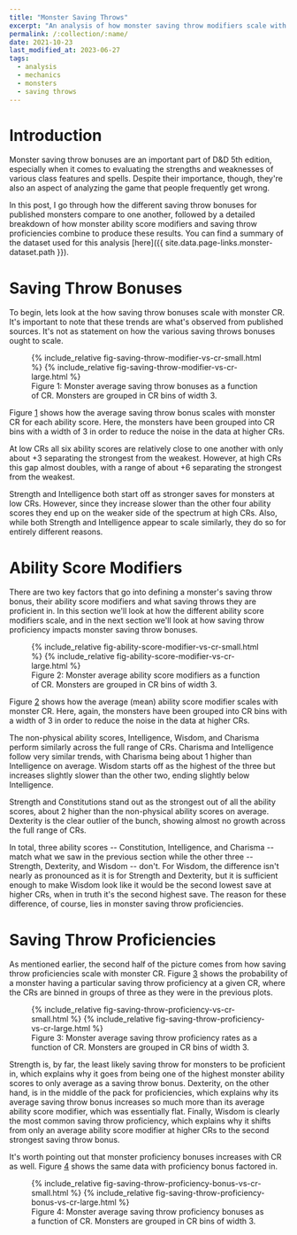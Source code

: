 ```yaml
---
title: "Monster Saving Throws"
excerpt: "An analysis of how monster saving throw modifiers scale with CR."
permalink: /:collection/:name/
date: 2021-10-23
last_modified_at: 2023-06-27
tags:
  - analysis
  - mechanics
  - monsters
  - saving throws
---
```


# Introduction

Monster saving throw bonuses are an important part of D&D 5th edition, especially when it comes to evaluating the strengths and weaknesses of various class features and spells. Despite their importance, though, they're also an aspect of analyzing the game that people frequently get wrong.

In this post, I go through how the different saving throw bonuses for published monsters compare to one another, followed by a detailed breakdown of how monster ability score modifiers and saving throw proficiencies combine to produce these results. You can find a summary of the dataset used for this analysis [here]({{ site.data.page-links.monster-dataset.path }}).

# Saving Throw Bonuses

To begin, lets look at the how saving throw bonuses scale with monster CR. It's important to note that these trends are what's observed from published sources. It's not as statement on how the various saving throws bonuses ought to scale.

<figure alt="Saving Throw Modifier vs CR" id="fig:monster-saving-throw-modifier-trends">
    {% include_relative fig-saving-throw-modifier-vs-cr-small.html %}
    {% include_relative fig-saving-throw-modifier-vs-cr-large.html %}
    <figcaption>Figure 1: Monster average saving throw bonuses as a function of CR. Monsters are grouped in CR bins of width 3.</figcaption>
</figure>

Figure <a href="#fig:monster-saving-throw-modifier-trends" class="fig-ref">1</a> shows how the average saving throw bonus scales with monster CR for each ability score. Here, the monsters have been grouped into CR bins with a width of 3 in order to reduce the noise in the data at higher CRs.

At low CRs all six ability scores are relatively close to one another with only about +3 separating the strongest from the weakest. However, at high CRs this gap almost doubles, with a range of about +6 separating the strongest from the weakest.

Strength and Intelligence both start off as stronger saves for monsters at low CRs. However, since they increase slower than the other four ability scores they end up on the weaker side of the spectrum at high CRs. Also, while both Strength and Intelligence appear to scale similarly, they do so for entirely different reasons.

# Ability Score Modifiers

There are two key factors that go into defining a monster's saving throw bonus, their ability score modifiers and what saving throws they are proficient in. In this section we'll look at how the different ability score modifiers scale, and in the next section we'll look at how saving throw proficiency impacts monster saving throw bonuses.

<figure alt="Ability Score Modifier vs CR" id="fig:monster-ability-score-modifier-trends">
    {% include_relative fig-ability-score-modifier-vs-cr-small.html %}
    {% include_relative fig-ability-score-modifier-vs-cr-large.html %}
    <figcaption>Figure 2: Monster average ability score modifiers as a function of CR. Monsters are grouped in CR bins of width 3.</figcaption>
</figure>

Figure <a href="#fig:monster-ability-score-modifier-trends" class="fig-ref">2</a> shows how the average (mean) ability score modifier scales with monster CR. Here, again, the monsters have been grouped into CR bins with a width of 3 in order to reduce the noise in the data at higher CRs.

The non-physical ability scores, Intelligence, Wisdom, and Charisma perform similarly across the full range of CRs. Charisma and Intelligence follow very similar trends, with Charisma being about 1 higher than Intelligence on average. Wisdom starts off as the highest of the three but increases slightly slower than the other two, ending slightly below Intelligence.

Strength and Constitutions stand out as the strongest out of all the ability scores, about 2 higher than the non-physical ability scores on average. Dexterity is the clear outlier of the bunch, showing almost no growth across the full range of CRs.

In total, three ability scores -- Constitution, Intelligence, and Charisma -- match what we saw in the previous section while the other three -- Strength, Dexterity, and Wisdom -- don't. For Wisdom, the difference isn't nearly as pronounced as it is for Strength and Dexterity, but it is sufficient enough to make Wisdom look like it would be the second lowest save at higher CRs, when in truth it's the second highest save. The reason for these difference, of course, lies in monster saving throw proficiencies.

# Saving Throw Proficiencies

As mentioned earlier, the second half of the picture comes from how saving throw proficiencies scale with monster CR. Figure <a href="#fig:monster-saving-throw-proficiency-trends" class="fig-ref">3</a> shows the probability of a monster having a particular saving throw proficiency at a given CR, where the CRs are binned in groups of three as they were in the previous plots.

<figure alt="Saving Throw Proficiency vs CR" id="fig:monster-saving-throw-proficiency-trends">
    {% include_relative fig-saving-throw-proficiency-vs-cr-small.html %}
    {% include_relative fig-saving-throw-proficiency-vs-cr-large.html %}
    <figcaption>Figure 3: Monster average saving throw proficiency rates as a function of CR. Monsters are grouped in CR bins of width 3.</figcaption>
</figure>

Strength is, by far, the least likely saving throw for monsters to be proficient in, which explains why it goes from being one of the highest monster ability scores to only average as a saving throw bonus. Dexterity, on the other hand, is in the middle of the pack for proficiencies, which explains why its average saving throw bonus increases so much more than its average ability score modifier, which was essentially flat. Finally, Wisdom is clearly the most common saving throw proficiency, which explains why it shifts from only an average ability score modifier at higher CRs to the second strongest saving throw bonus.

It's worth pointing out that monster proficiency bonuses increases with CR as well. Figure <a href="#fig:monster-saving-throw-proficiency-bonus-trends" class="fig-ref">4</a> shows the same data with proficiency bonus factored in.

<figure alt="Saving Throw Proficiency Bonus vs CR" id="fig:monster-saving-throw-proficiency-bonus-trends">
    {% include_relative fig-saving-throw-proficiency-bonus-vs-cr-small.html %}
    {% include_relative fig-saving-throw-proficiency-bonus-vs-cr-large.html %}
    <figcaption>Figure 4: Monster average saving throw proficiency bonuses as a function of CR. Monsters are grouped in CR bins of width 3.</figcaption>
</figure>

<!--
# Extra Credit

For those wanting to see the trends for ability score modifiers and proficiency bonuses side by side, Fig. <a href="#fig:ability-mods-and-prof-bonus-vs-cr" class="fig-ref">5</a> shows a side by side comparison between the two.

<figure class="half" id="fig:ability-mods-and-prof-bonus-vs-cr">
    {% include_relative fig-ability-score-modifier-vs-cr-small.html %}
    {% include_relative fig-ability-score-modifier-vs-cr-large.html %}
    {% include_relative fig-saving-throw-proficiency-bonus-vs-cr-small.html %}
    {% include_relative fig-saving-throw-proficiency-bonus-vs-cr-large.html %}
    <figcaption>Figure 5: Monster average ability score modifier and proficiency bonuses as a function of CR. Monsters are grouped in CR bins of width 3.</figcaption>
</figure>
-->